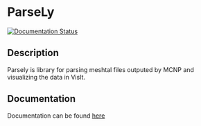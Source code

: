 # ParseLy
[![Documentation Status](https://readthedocs.org/projects/parsely/badge/?version=latest)](https://parsely.readthedocs.io/en/latest/?badge=latest)
## Description
Parsely is library for parsing meshtal files outputed by MCNP and visualizing the
data in VisIt.

## Documentation
Documentation can be found [here](parsely.readthedocs.io/en/latest)
